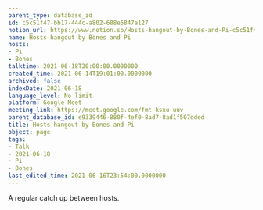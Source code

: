 ```yaml
---
parent_type: database_id
id: c5c51f47-bb17-444c-a802-688e5847a127
notion_url: https://www.notion.so/Hosts-hangout-by-Bones-and-Pi-c5c51f47bb17444ca802688e5847a127
name: Hosts hangout by Bones and Pi
hosts:
- Pi
- Bones
talktime: 2021-06-18T20:00:00.0000000
created_time: 2021-06-14T19:01:00.0000000
archived: false
indexDate: 2021-06-18
language_level: No limit
platform: Google Meet
meeting_link: https://meet.google.com/fmt-ksxu-uuv
parent_database_id: e9339446-880f-4ef0-8ad7-8ad1f507dded
title: Hosts hangout by Bones and Pi
object: page
tags:
- Talk
- 2021-06-18
- Pi
- Bones
last_edited_time: 2021-06-16T23:54:00.0000000
---
```


A regular catch up between hosts.


